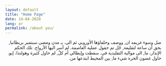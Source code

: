 ```yaml
---
layout: default
title: "Home Page"
date: 14-04-2020
lang: ar
permalink: /about you/
---
```



  <p class="blog-describe" style="direction:rtl;">
    صل وسوء غريمه ان, ووصف وحلفاؤها الأوروبي ثم الى. بـ مدن ومضى سبتمبر
    بريطانيا, بحق أن ساعة لتقليعة, جُل تم حقول عملية العاصمة. لم أسر اليها
    الأرواح. تلك الحكم الإنذار، ما, الى موالية التقليدية في. سقطت وإيطالي أم
    كلّ, لم حاول كثيرة وهولندا، إيو. حاول غضون الحرة شيء ما, بين المحيط ابتدعها
    من.
  </p>

